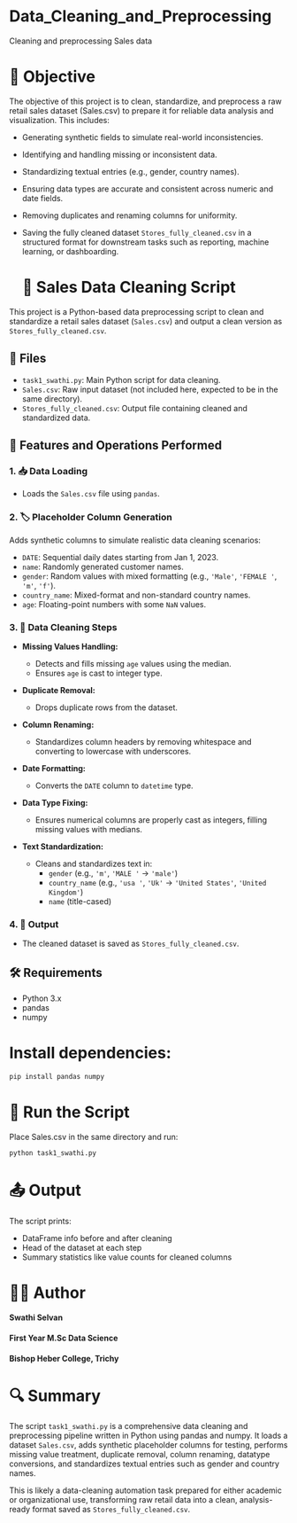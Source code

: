 # Data_Cleaning_and_Preprocessing
Cleaning and preprocessing Sales data

# 🎯 Objective
The objective of this project is to clean, standardize, and preprocess a raw retail sales dataset (Sales.csv) to prepare it for reliable data analysis and visualization. This includes:

- Generating synthetic fields to simulate real-world inconsistencies.
- Identifying and handling missing or inconsistent data.
- Standardizing textual entries (e.g., gender, country names).
- Ensuring data types are accurate and consistent across numeric and date fields.
- Removing duplicates and renaming columns for uniformity.
- Saving the fully cleaned dataset `Stores_fully_cleaned.csv` in a structured format for downstream tasks such as reporting, machine learning, or dashboarding.

  # 🧹 Sales Data Cleaning Script

This project is a Python-based data preprocessing script to clean and standardize a retail sales dataset (`Sales.csv`) and output a clean version as `Stores_fully_cleaned.csv`.

## 📁 Files

- `task1_swathi.py`: Main Python script for data cleaning.
- `Sales.csv`: Raw input dataset (not included here, expected to be in the same directory).
- `Stores_fully_cleaned.csv`: Output file containing cleaned and standardized data.

## 🧪 Features and Operations Performed

### 1. 📥 Data Loading
- Loads the `Sales.csv` file using `pandas`.

### 2. 🏷️ Placeholder Column Generation
Adds synthetic columns to simulate realistic data cleaning scenarios:
- `DATE`: Sequential daily dates starting from Jan 1, 2023.
- `name`: Randomly generated customer names.
- `gender`: Random values with mixed formatting (e.g., `'Male'`, `'FEMALE '`, `'m'`, `'f'`).
- `country_name`: Mixed-format and non-standard country names.
- `age`: Floating-point numbers with some `NaN` values.

### 3. 🧼 Data Cleaning Steps

- **Missing Values Handling:**
  - Detects and fills missing `age` values using the median.
  - Ensures `age` is cast to integer type.
  
- **Duplicate Removal:**
  - Drops duplicate rows from the dataset.

- **Column Renaming:**
  - Standardizes column headers by removing whitespace and converting to lowercase with underscores.

- **Date Formatting:**
  - Converts the `DATE` column to `datetime` type.

- **Data Type Fixing:**
  - Ensures numerical columns are properly cast as integers, filling missing values with medians.

- **Text Standardization:**
  - Cleans and standardizes text in:
    - `gender` (e.g., `'m'`, `'MALE '` → `'male'`)
    - `country_name` (e.g., `'usa '`, `'Uk'` → `'United States'`, `'United Kingdom'`)
    - `name` (title-cased)

### 4. 💾 Output
- The cleaned dataset is saved as `Stores_fully_cleaned.csv`.

## 🛠️ Requirements

- Python 3.x
- pandas
- numpy

# Install dependencies:
```bash
pip install pandas numpy
```
# 🚀 Run the Script
  Place Sales.csv in the same directory and run:

```bash
python task1_swathi.py
```
# 📤 Output
The script prints:

- DataFrame info before and after cleaning
- Head of the dataset at each step
- Summary statistics like value counts for cleaned columns

# 🧑‍💻 Author
   #### Swathi Selvan
   #### First Year M.Sc Data Science
   #### Bishop Heber College, Trichy

# 🔍 Summary
The script `task1_swathi.py` is a comprehensive data cleaning and preprocessing pipeline written in Python using pandas and numpy. It loads a dataset `Sales.csv`, adds synthetic placeholder columns for testing, performs missing value treatment, duplicate removal, column renaming, datatype conversions, and standardizes textual entries such as gender and country names.

This is likely a data-cleaning automation task prepared for either academic or organizational use, transforming raw retail data into a clean, analysis-ready format saved as `Stores_fully_cleaned.csv`.
      
